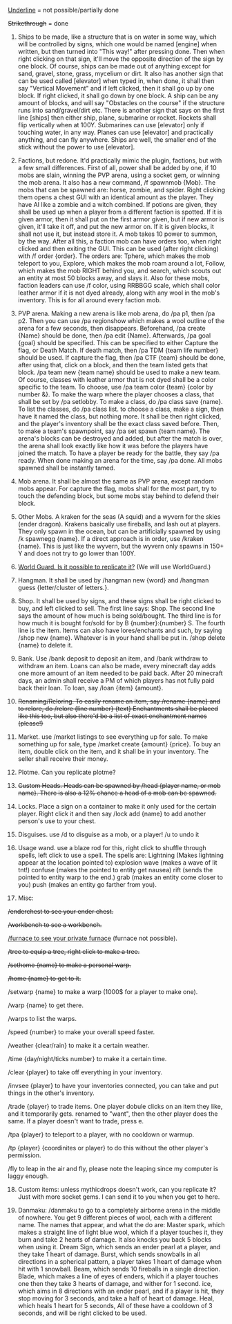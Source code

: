 <ins>Underline</ins> = not possible/partially done

<del>Strikethrough</del> = done

1. Ships to be made, like a structure that is on water in some way, which will be controlled by signs, which one would be named [engine] when written, but then turned into "This way!" after pressing done. Then when right clicking on that sign, it'll move the opposite direction of the sign by one block. Of course, ships can be made out of anything except for sand, gravel, stone, grass, mycelium or dirt. It also has another sign that can be used called [elevator] when typed in, when done, it shall then say "Vertical Movement" and if left clicked, then it shall go up by one block. If right clicked, it shall go down by one block. A ship can be any amount of blocks, and will say "Obstacles on the course" if the structure runs into sand/gravel/dirt etc. There is another sign that says on the first line [ships] then either ship, plane, submarine or rocket. Rockets shall flip vertically when at 100Y. Submarines can use [elevator] only if touching water, in any way. Planes can use [elevator] and practically anything, and can fly anywhere. Ships are well, the smaller end of the stick without the power to use [elevator]. 

2. Factions, but redone. It'd practically mimic the plugin, factions, but with a few small differences. First of all, power shall be added by one, if 10 mobs are slain, winning the PVP arena, using a socket gem, or winning the mob arena. It also has a new command, /f spawnmob {Mob}. The mobs that can be spawned are: horse, zombie, and spider. Right clicking them opens a chest GUI with an identical amount as the player. They have AI like a zombie and a witch combined. If potions are given, they shall be used up when a player from a different faction is spotted. If it is given armor, then it shall put on the first armor given, but if new armor is given, it'll take it off, and put the new armor on. If it is given blocks, it shall not use it, but instead store it. A mob takes 10 power to summon, by the way. After all this, a faction mob can have orders too, when right clicked and then exiting the GUI. This can be used (after right clicking) with /f order {order}. The orders are: Tphere, which makes the mob teleport to you, Explore, which makes the mob roam around a lot, Follow, which makes the mob RIGHT behind you, and search, which scouts out an entity at most 50 blocks away, and slays it. Also for these mobs, faction leaders can use /f color, using RRBBGG scale, which shall color leather armor if it is not dyed already, along with any wool in the mob's inventory. This is for all around every faction mob. 

3. PVP arena. Making a new arena is like mob arena, do /pa p1, then /pa p2. Then you can use /pa regionshow which makes a wool outline of the arena for a few seconds, then disappears. Beforehand, /pa create {Name} should be done, then /pa edit {Name}. Afterwards, /pa goal {goal} should be specified. This can be specified to either Capture the flag, or Death Match. If death match, then /pa TDM {team life number} should be used. If capture the flag, then /pa CTF {team} should be done, after using that, click on a block, and then the team listed gets that block. /pa team new {team name} should be used to make a new team. Of course, classes with leather armor that is not dyed shall be a color specific to the team. To choose, use /pa team color {team} {color by number &}. To make the warp where the player chooses a class, that shall be set by /pa setlobby. To make a class, do /pa class save {name}. To list the classes, do /pa class list. to choose a class, make a sign, then have it named the class, but nothing more. It shall be then right clicked, and the player's inventory shall be the exact class saved before. Then, to make a team's spawnpoint, say /pa set spawn {team name}. The arena's blocks can be destroyed and added, but after the match is over, the arena shall look exactly like how it was before the players have joined the match. To have a player be ready for the battle, they say /pa ready. When done making an arena for the time, say /pa done. All mobs spawned shall be instantly tamed.

4. Mob arena. It shall be almost the same as PVP arena, except random mobs appear. For capture the flag, mobs shall for the most part, try to touch the defending block, but some mobs stay behind to defend their block. 

5. Other Mobs. A kraken for the seas (A squid) and a wyvern for the skies (ender dragon). Krakens basically use fireballs, and lash out at players. They only spawn in the ocean, but can be artificially spawned by using /k spawnegg {name}. If a direct approach is in order, use /kraken {name}. This is just like the wyvern, but the wyvern only spawns in 150+ Y and does not try to go lower than 100Y. 

6. <ins>World Guard. Is it possible to replicate it?</ins> (We will use WorldGuard.)

7. Hangman. It shall be used by /hangman new {word} and /hangman guess {letter/cluster of letters.}. 

8. Shop. It shall be used by signs, and these signs shall be right clicked to buy, and left clicked to sell. The first line says: Shop. The second line says the amount of how much is being sold/bought. The third line is for how much it is bought for/sold for by B {number}:{number} S. The fourth line is the item. Items can also have lores/enchants and such, by saying /shop new {name}. Whatever is in your hand shall be put in. /shop delete {name} to delete it.

9. Bank. Use /bank deposit to deposit an item, and /bank withdraw to withdraw an item. Loans can also be made, every minecraft day adds one more amount of an item needed to be paid back. After 20 minecraft days, an admin shall receive a PM of which players has not fully paid back their loan. To loan, say /loan {item} {amount}.

10. <del>Renaming/Reloring. To easily rename an item, say /rename {name} and to relore, do /relore {line number} {text} Enchantments shall be placed like this too, but also there'd be a list of exact enchantment names (please!)</del>

11. Market. use /market listings to see everything up for sale. To make something up for sale, type /market create {amount} {price}. To buy an item, double click on the item, and it shall be in your inventory. The seller shall receive their money.

12. Plotme. Can you replicate plotme?

13. <del>Custom Heads. Heads can be spawned by /head {player name, or mob name}. There is also a 12% chance a head of a mob can be spawned.</del>

14. Locks. Place a sign on a container to make it only used for the certain player. Right click it and then say /lock add {name} to add another person's use to your chest.

15. Disguises. use /d to disguise as a mob, or a player! /u to undo it

16. Usage wand. use a blaze rod for this, right click to shuffle through spells, left click to use a spell. The spells are: Lightning (Makes lightning appear at the location pointed to) explosion wave (makes a wave of lit tnt!) confuse (makes the pointed to entity get nausea) rift (sends the pointed to entity warp to the end.) grab (makes an entity come closer to you) push (makes an entity go farther from you).

17. Misc:

<del>/enderchest to see your ender chest.</del><BR>

<del>/workbench to see a workbench.</del>

<ins>/furnace to see your private furnace</ins> (furnace not possible).

<del>/tree to equip a tree, right click to make a tree.</del>

<del>/sethome {name} to make a personal warp.</del>

<del>/home {name} to get to it.</del>

/setwarp {name} to make a warp (1000$ for a player to make one).

/warp {name} to get there.

/warps to list the warps.

/speed {number} to make your overall speed faster.

/weather {clear/rain} to make it a certain weather.

/time {day/night/ticks number} to make it a certain time.

/clear {player} to take off everything in your inventory.

/invsee {player} to have your inventories connected, you can take and put things in the other's inventory. 

/trade {player} to trade items. One player dobule clicks on an item they like, and it temporarily gets. 
renamed to "want", then the other player does the same. If a player doesn't want to trade, press e.

/tpa {player} to teleport to a player, with no cooldown or warmup.

/tp {player} {coordinites or player} to do this without the other player's permission.

/fly to leap in the air and fly, please note the leaping since my computer is laggy enough.


18. Custom items: unless mythicdrops doesn't work, can you replicate it? Just with more socket gems. I can send it to you when you get to here. 

19. Danmaku: /danmaku to go to a completely airborne arena in the middle of nowhere. You get 9 different pieces of wool, each with a different name. The names that appear, and what the do are: Master spark, which makes a straight line of light blue wool, which if a player touches it, they burn and take 2 hearts of damage. It also knocks you back 5 blocks when using it. Dream Sign, which sends an ender pearl at a player, and they take 1 heart of damage. Burst, which sends snowballs in all directions in a spherical pattern, a player takes 1 heart of damage when hit with 1 snowball. Beam, which sends 10 fireballs in a single direction. Blade, which makes a line of eyes of enders, which if a player touches one then they take 3 hearts of damage, and wither for 1 second. ice, which aims in 8 directions with an ender pearl, and if a player is hit, they stop moving for 3 seconds, and take a half of heart of damage. Heal, which heals 1 heart for 5 seconds, All of these have a cooldown of 3 seconds, and will be right clicked to be used. 
